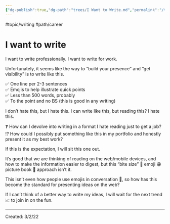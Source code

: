```yaml
---
{"dg-publish":true,"dg-path":"trees/I Want to Write.md","permalink":"/trees/i-want-to-write/","created":"2024-12-14T14:25:46.278-05:00","updated":"2025-01-31T23:06:21.574-05:00"}
---
```


#topic/writing #path/career 
# I want to write

I want to write professionally. I want to write for work.

Unfortunately, it seems like the way to “build your presence” and “get visibility” is to write like this.

✅ One line per 2-3 sentences  
✅ Emojis to help illustrate quick points  
✅ Less than 500 words, probably  
✅ To the point and no BS (this is good in any writing)

I don’t hate this, but I hate this. I can write like this, but reading this? I hate this.

❓ How can I devolve into writing in a format I hate reading just to get a job?  
⁉ How could I possibly put something like this in my portfolio and honestly present it as my best work?

If this is the expectation, I will sit this one out.

It’s good that we are thinking of reading on the web/mobile devices, and how to make the information easier to digest, but this “bite size” 🍪 emoji 😀 picture book 📖 approach isn’t it.

This isn’t even how people use emojis in conversation 💬, so how has this become the standard for presenting ideas on the web?

If I can’t think of a better way to write my ideas, I will wait for the next trend 📈 to join in on the fun.

---
Created: 3/2/22